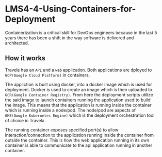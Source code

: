 # LMS4-4-Using-Containers-for-Deployment

Containerization is a critical skill for DevOps engineers because in the last 5 years there has been a shift in the way software is delivered and architected. 

## How it works

Travela has an `API` and a `web` application. Both applications are dployed to `GCP(Google Cloud Platform)` in containers.

The appliction is built using docker, into a docker image which is used for deployment. Docker is used to create an image which is then uploaded to `GCR(Google Container Registry)`. From here the deployment scripts utilize the said image to launch containers running the application used to build the image. This means that the application is running inside the container which is running inside a node/pod. The node/pod are aspects of `GKE(Google Kubernetes Engine)` which is the deployment orchestration tool of choice in Travela. 

The running container exposes specified port(s) to allow interaction/connection to the application running inside the container from outside the container. This is how the web application running in its own container is able to communicate to the api application running in another container.
